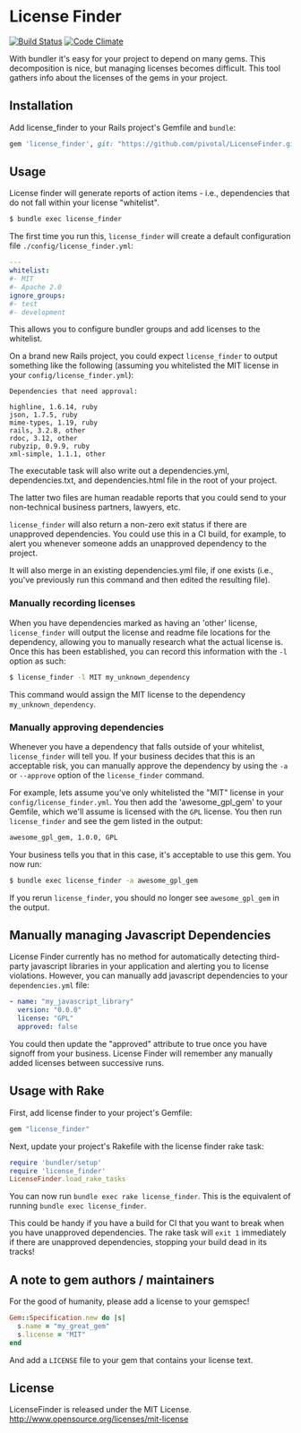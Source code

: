 # License Finder

[![Build Status](https://secure.travis-ci.org/pivotal/LicenseFinder.png)](http://travis-ci.org/pivotal/LicenseFinder)
[![Code Climate](https://codeclimate.com/badge.png)](https://codeclimate.com/github/pivotal/LicenseFinder)

With bundler it's easy for your project to depend on many gems.  This decomposition is nice, but managing licenses becomes difficult.  This tool gathers info about the licenses of the gems in your project.

## Installation

Add license_finder to your Rails project's Gemfile and `bundle`:

```ruby
gem 'license_finder', git: "https://github.com/pivotal/LicenseFinder.git"
```

## Usage

License finder will generate reports of action items - i.e., dependencies that do not fall within your license "whitelist".

```sh
$ bundle exec license_finder
```

The first time you run this, `license_finder` will create a default configuration file `./config/license_finder.yml`:


```yaml
---
whitelist:
#- MIT
#- Apache 2.0
ignore_groups:
#- test
#- development
```

This allows you to configure bundler groups and add licenses to the whitelist.

On a brand new Rails project, you could expect `license_finder` to output something like the following
(assuming you whitelisted the MIT license in your `config/license_finder.yml`):

```
Dependencies that need approval:

highline, 1.6.14, ruby
json, 1.7.5, ruby
mime-types, 1.19, ruby
rails, 3.2.8, other
rdoc, 3.12, other
rubyzip, 0.9.9, ruby
xml-simple, 1.1.1, other
```

The executable task will also write out a dependencies.yml, dependencies.txt, and dependencies.html file in the root of your project.

The latter two files are human readable reports that you could send to your non-technical business partners, lawyers, etc.

`license_finder` will also return a non-zero exit status if there are
unapproved dependencies. You could use this in a CI build, for example, to alert you whenever someone adds an
unapproved dependency to the project.

It will also merge in an existing dependencies.yml file, if one exists (i.e., you've previously run this command
and then edited the resulting file).

### Manually recording licenses

When you have dependencies marked as having an 'other' license, `license_finder` will output
the license and readme file locations for the dependency, allowing you to manually research what the actual
license is. Once this has been established, you can record this information with the `-l` option
as such:

```sh
$ license_finder -l MIT my_unknown_dependency
```

This command would assign the MIT license to the dependency `my_unknown_dependency`.

### Manually approving dependencies

Whenever you have a dependency that falls outside of your whitelist, `license_finder` will tell you.
If your business decides that this is an acceptable risk, you can manually approve the dependency by using the `-a` or
`--approve` option of the `license_finder` command.

For example, lets assume you've only
whitelisted the "MIT" license in your `config/license_finder.yml`. You then add the 'awesome_gpl_gem' to your Gemfile,
which we'll assume is licensed with the `GPL` license. You then run `license_finder` and see
the gem listed in the output:

```txt
awesome_gpl_gem, 1.0.0, GPL
```

Your business tells you that in this case, it's acceptable to use this gem. You now run:

```sh
$ bundle exec license_finder -a awesome_gpl_gem
```

If you rerun `license_finder`, you should no longer see `awesome_gpl_gem` in the output.


## Manually managing Javascript Dependencies

License Finder currently has no method for automatically detecting third-party javascript libraries in your application
and alerting you to license violations. However, you can manually add javascript dependencies to your `dependencies.yml`
file:

```yaml
- name: "my_javascript_library"
  version: "0.0.0"
  license: "GPL"
  approved: false
```

You could then update the "approved" attribute to true once you have signoff from your business. License Finder will
remember any manually added licenses between successive runs.


## Usage with Rake

First, add license finder to your project's Gemfile:

```ruby
gem "license_finder"
```

Next, update your project's Rakefile with the license finder rake task:

```ruby
require 'bundler/setup'
require 'license_finder'
LicenseFinder.load_rake_tasks
```

You can now run `bundle exec rake license_finder`. This is the equivalent of running `bundle exec license_finder`.

This could be handy if you have a build for CI that you want to break when you have unapproved dependencies. The
rake task will `exit 1` immediately if there are unapproved dependencies, stopping your build dead in its tracks!

## A note to gem authors / maintainers

For the good of humanity, please add a license to your gemspec!

```ruby
Gem::Specification.new do |s|
  s.name = "my_great_gem"
  s.license = "MIT"
end
```

And add a `LICENSE` file to your gem that contains your license text.

## License

LicenseFinder is released under the MIT License. http://www.opensource.org/licenses/mit-license
